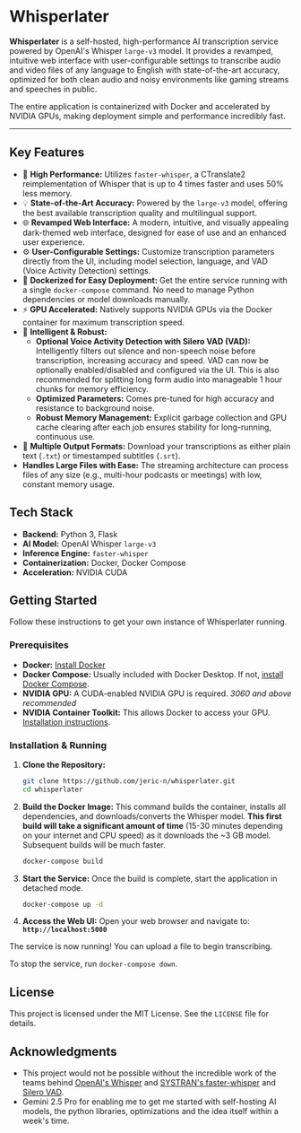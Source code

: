 # Whisperlater

**Whisperlater** is a self-hosted, high-performance AI transcription service powered by OpenAI's Whisper `large-v3` model. It provides a revamped, intuitive web interface with user-configurable settings to transcribe audio and video files of any language to English with state-of-the-art accuracy, optimized for both clean audio and noisy environments like gaming streams and speeches in public.

The entire application is containerized with Docker and accelerated by NVIDIA GPUs, making deployment simple and performance incredibly fast.

---

## Key Features

- 🚀 **High Performance:** Utilizes `faster-whisper`, a CTranslate2 reimplementation of Whisper that is up to 4 times faster and uses 50% less memory.
- 💡 **State-of-the-Art Accuracy:** Powered by the `large-v3` model, offering the best available transcription quality and multilingual support.
- 🌐 **Revamped Web Interface:** A modern, intuitive, and visually appealing dark-themed web interface, designed for ease of use and an enhanced user experience.
- ⚙️ **User-Configurable Settings:** Customize transcription parameters directly from the UI, including model selection, language, and VAD (Voice Activity Detection) settings.
- 🐳 **Dockerized for Easy Deployment:** Get the entire service running with a single `docker-compose` command. No need to manage Python dependencies or model downloads manually.
- ⚡ **GPU Accelerated:** Natively supports NVIDIA GPUs via the Docker container for maximum transcription speed.
- 🧠 **Intelligent & Robust:**
  - **Optional Voice Activity Detection with Silero VAD (VAD):** Intelligently filters out silence and non-speech noise before transcription, increasing accuracy and speed. VAD can now be optionally enabled/disabled and configured via the UI. This is also recommended for splitting long form audio into manageable 1 hour chunks for memory efficiency.
  - **Optimized Parameters:** Comes pre-tuned for high accuracy and resistance to background noise.
  - **Robust Memory Management:** Explicit garbage collection and GPU cache clearing after each job ensures stability for long-running, continuous use.
- 📄 **Multiple Output Formats:** Download your transcriptions as either plain text (`.txt`) or timestamped subtitles (`.srt`).
- **Handles Large Files with Ease:** The streaming architecture can process files of any size (e.g., multi-hour podcasts or meetings) with low, constant memory usage.

## Tech Stack

- **Backend:** Python 3, Flask
- **AI Model:** OpenAI Whisper `large-v3`
- **Inference Engine:** `faster-whisper`
- **Containerization:** Docker, Docker Compose
- **Acceleration:** NVIDIA CUDA

## Getting Started

Follow these instructions to get your own instance of Whisperlater running.

### Prerequisites

- **Docker:** [Install Docker](https://docs.docker.com/get-docker/)
- **Docker Compose:** Usually included with Docker Desktop. If not, [install Docker Compose](https://docs.docker.com/compose/install/).
- **NVIDIA GPU:** A CUDA-enabled NVIDIA GPU is required. *3060 and above recommended*
- **NVIDIA Container Toolkit:** This allows Docker to access your GPU. [Installation instructions](https://docs.nvidia.com/datacenter/cloud-native/container-toolkit/latest/install-guide.html).

### Installation & Running

1. **Clone the Repository:**

    ```bash
    git clone https://github.com/jeric-n/whisperlater.git
    cd whisperlater
    ```

2. **Build the Docker Image:**
    This command builds the container, installs all dependencies, and downloads/converts the Whisper model. **This first build will take a significant amount of time** (15-30 minutes depending on your internet and CPU speed) as it downloads the ~3 GB model. Subsequent builds will be much faster.

    ```bash
    docker-compose build
    ```

3. **Start the Service:**
    Once the build is complete, start the application in detached mode.

    ```bash
    docker-compose up -d
    ```

4. **Access the Web UI:**
    Open your web browser and navigate to:
    **`http://localhost:5000`**

The service is now running! You can upload a file to begin transcribing.

To stop the service, run `docker-compose down`.

## License

This project is licensed under the MIT License. See the `LICENSE` file for details.

## Acknowledgments

- This project would not be possible without the incredible work of the teams behind [OpenAI's Whisper](https://github.com/openai/whisper) and [SYSTRAN's faster-whisper](https://github.com/SYSTRAN/faster-whisper) and [Silero VAD](https://github.com/snakers4/silero-vad).
- Gemini 2.5 Pro for enabling me to get me started with self-hosting AI models, the python libraries, optimizations and the idea itself within a week's time.
